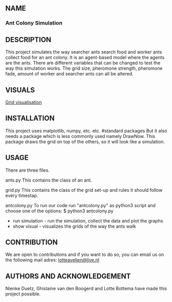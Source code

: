 ## NAME
### Ant Colony Simulation

## DESCRIPTION
This project simulates the way searcher ants search food and worker ants collect
food for an ant colony. It is an agent-based model where the agents are the ants.
There are different variables that can be changed to test the way this simulation
works. The grid size, pheromone strength, pheromone fade, amount of worker and
searcher ants can all be altered.

## VISUALS
[Grid visualisation](/images/grid_pheromone.png)


## INSTALLATION
This project uses matplotlib, numpy, etc. etc. #standard packages
But it also needs a package which is less commonly used namely DrawNow. This
package draws the grid on top of the others, so it will look like a simulation.

## USAGE
There are three files.

ants.py
This contains the class of an ant.

grid.py
This contains the class of the grid set-up and rules it should follow every timestap.

antcolony.py
To run our code run "antcolony.py" as python3 script and choose one of the options:
$ python3 antcolony.py    
* run simulation - run the simulation, collect the data and plot the graphs
* show visual - visualizes the grids of the way the ants walk

## CONTRIBUTION
We are open to contributions and if you want to do so, you can email us on the
following mail adres: lotteavelien@live.nl

## AUTHORS AND ACKNOWLEDGEMENT
Nienke Duetz, Ghislaine van den Boogerd and Lotte Bottema have made this project
possible.
